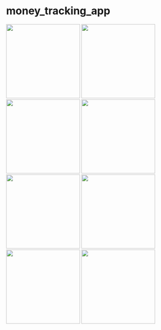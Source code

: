 # money_tracking_app

<img src="https://github.com/user-attachments/assets/12f549c8-6c00-44ee-98fe-232bc0a3621b" width ='200px'>
<img src="https://github.com/user-attachments/assets/58f7c52f-349a-482e-8d9c-f3f1b63e91bb" width ='200px'>
<img src="https://github.com/user-attachments/assets/65abdb7f-0488-486e-b1ee-7a05cb388c5d" width ='200px'>
<img src="https://github.com/user-attachments/assets/0c85a73e-bc79-457a-8fdf-31ac107d0bcb" width ='200px'>
<img src="https://github.com/user-attachments/assets/46c5a4bd-9d9f-4bb3-90e9-920cdf42ad90" width ='200px'>
<img src="https://github.com/user-attachments/assets/fd4882de-a096-4566-8374-d00758adf19a" width ='200px'>
<img src="https://github.com/user-attachments/assets/49ef23a5-6506-4dff-83f5-38e47642f05c" width ='200px'>
<img src="https://github.com/user-attachments/assets/7a21bdd8-4e32-4fa8-bd73-a5c765ad0691" width ='200px'>
